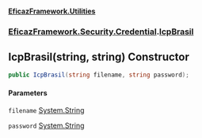 #### [EficazFramework.Utilities](EficazFrameworkUtilities.md 'EficazFramework Utilities')
### [EficazFramework.Security.Credential](EficazFrameworkUtilities.md#EficazFramework.Security.Credential 'EficazFramework.Security.Credential').[IcpBrasil](EficazFramework.Security.Credential/IcpBrasil.md 'EficazFramework.Security.Credential.IcpBrasil')

## IcpBrasil(string, string) Constructor

```csharp
public IcpBrasil(string filename, string password);
```
#### Parameters

<a name='EficazFramework.Security.Credential.IcpBrasil.IcpBrasil(string,string).filename'></a>

`filename` [System.String](https://docs.microsoft.com/en-us/dotnet/api/System.String 'System.String')

<a name='EficazFramework.Security.Credential.IcpBrasil.IcpBrasil(string,string).password'></a>

`password` [System.String](https://docs.microsoft.com/en-us/dotnet/api/System.String 'System.String')